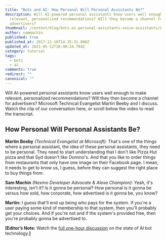 ```yaml
---
title: "Bots and AI: How Personal Will Personal Assistants Be?"
description: Will AI-powered personal assistants know users well enough to make
  relevant, personalized recommendations? WIll they become a channel for
  advertisers?
thumbnail: /content/blog/bots-ai-personal-assistants-voice-assistants/Bots-Clip12_800x300.jpg
author: sammachin
published: true
published_at: 2017-11-16T14:35:31.000Z
updated_at: 2021-05-12T18:40:24.784Z
category: tutorial
tags:
  - bots
  - ai
comments: true
redirect: ""
canonical: ""
---
```

Will AI-powered personal assistants know users well enough to make relevant, personalized recommendations? WIll they then become a channel for advertisers? Microsoft Technical Evangelist Martin Beeby and I discuss. Watch the clip of our conversation here, or scroll below the video to read the transcript. 

<youtube id="Ukz2faMdEvI"></youtube>

## How Personal Will Personal Assistants Be?

**Martin Beeby** *(Technical Evangelist at Microsoft)*: That's one of the things where a personal assistant, the idea of these personal assistants, they need to be personal. They need to start understanding that I don't like Pizza Hut pizza and that Syd doesn't like Domino's. And that you like to order things from restaurants that only have one image on their Facebook page. I mean, it needs to get to know us, I guess, before they can suggest the right place to buy things from. 

**Sam Machin** *(Nexmo Developer Advocate & Alexa Champion)*: Yeah, it's interesting, isn't it? Is it gonna be personal? How personal is it gonna be versus how sold, how corporate, how advertised is it gonna be, you know? 

**Martin:** I guess that'll end up being who pays for the system. If you're a user paying some kind of membership to that system, then you'll probably get your choices. And if you're not and if the system's provided free, then you're probably gonna be advertised to. 

**[Editor’s Note:** Watch the [full one-hour discussion](”https://youtu.be/InJe29Yz5UM”) on the state of AI bot technology.**]**